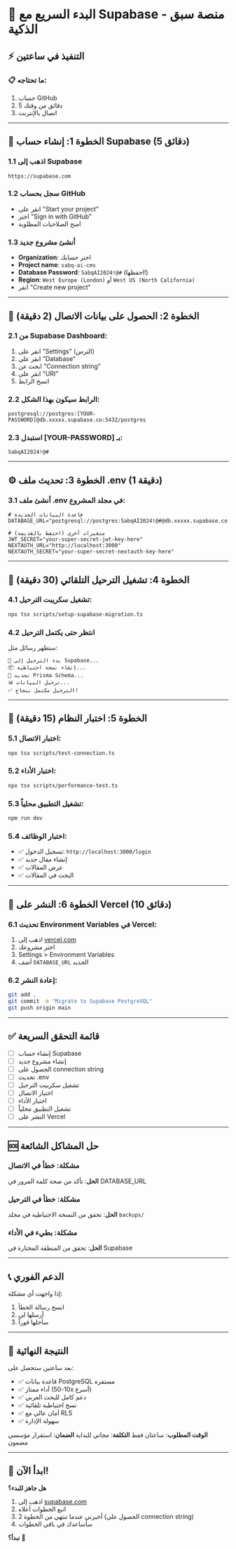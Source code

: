 # 🚀 البدء السريع مع Supabase - منصة سبق الذكية

## ⚡ التنفيذ في ساعتين

### 📋 ما تحتاجه:
1. حساب GitHub
2. 5 دقائق من وقتك
3. اتصال بالإنترنت

---

## 🎯 الخطوة 1: إنشاء حساب Supabase (5 دقائق)

### 1.1 اذهب إلى Supabase
```
https://supabase.com
```

### 1.2 سجل بحساب GitHub
- انقر على "Start your project"
- اختر "Sign in with GitHub"
- امنح الصلاحيات المطلوبة

### 1.3 أنشئ مشروع جديد
- **Organization**: اختر حسابك
- **Project name**: `sabq-ai-cms`
- **Database Password**: `SabqAI2024!@#` (احفظها!)
- **Region**: `West Europe (London)` أو `West US (North California)`
- انقر "Create new project"

---

## 🔑 الخطوة 2: الحصول على بيانات الاتصال (2 دقيقة)

### 2.1 من Supabase Dashboard:
1. انقر على "Settings" (الترس)
2. انقر على "Database"
3. ابحث عن "Connection string"
4. انقر على "URI"
5. انسخ الرابط

### 2.2 الرابط سيكون بهذا الشكل:
```
postgresql://postgres:[YOUR-PASSWORD]@db.xxxxx.supabase.co:5432/postgres
```

### 2.3 استبدل [YOUR-PASSWORD] بـ:
```
SabqAI2024!@#
```

---

## ⚙️ الخطوة 3: تحديث ملف .env (1 دقيقة)

### 3.1 أنشئ ملف .env في مجلد المشروع:
```env
# قاعدة البيانات الجديدة
DATABASE_URL="postgresql://postgres:SabqAI2024!@#@db.xxxxx.supabase.co:5432/postgres"

# متغيرات أخرى (احتفظ بالقديمة)
JWT_SECRET="your-super-secret-jwt-key-here"
NEXTAUTH_URL="http://localhost:3000"
NEXTAUTH_SECRET="your-super-secret-nextauth-key-here"
```

---

## 🔧 الخطوة 4: تشغيل الترحيل التلقائي (30 دقيقة)

### 4.1 تشغيل سكريبت الترحيل:
```bash
npx tsx scripts/setup-supabase-migration.ts
```

### 4.2 انتظر حتى يكتمل الترحيل
ستظهر رسائل مثل:
```
🚀 بدء الترحيل إلى Supabase...
📦 إنشاء نسخة احتياطية...
🔧 تحديث Prisma Schema...
📊 ترحيل البيانات...
✅ الترحيل مكتمل بنجاح!
```

---

## 🧪 الخطوة 5: اختبار النظام (15 دقيقة)

### 5.1 اختبار الاتصال:
```bash
npx tsx scripts/test-connection.ts
```

### 5.2 اختبار الأداء:
```bash
npx tsx scripts/performance-test.ts
```

### 5.3 تشغيل التطبيق محلياً:
```bash
npm run dev
```

### 5.4 اختبار الوظائف:
- ✅ تسجيل الدخول: `http://localhost:3000/login`
- ✅ إنشاء مقال جديد
- ✅ عرض المقالات
- ✅ البحث في المقالات

---

## 🚀 الخطوة 6: النشر على Vercel (10 دقائق)

### 6.1 تحديث Environment Variables في Vercel:
1. اذهب إلى [vercel.com](https://vercel.com)
2. اختر مشروعك
3. Settings > Environment Variables
4. أضف `DATABASE_URL` الجديد

### 6.2 إعادة النشر:
```bash
git add .
git commit -m "Migrate to Supabase PostgreSQL"
git push origin main
```

---

## ✅ قائمة التحقق السريعة

- [ ] إنشاء حساب Supabase
- [ ] إنشاء مشروع جديد
- [ ] الحصول على connection string
- [ ] تحديث .env
- [ ] تشغيل سكريبت الترحيل
- [ ] اختبار الاتصال
- [ ] اختبار الأداء
- [ ] تشغيل التطبيق محلياً
- [ ] النشر على Vercel

---

## 🆘 حل المشاكل الشائعة

### مشكلة: خطأ في الاتصال
**الحل**: تأكد من صحة كلمة المرور في DATABASE_URL

### مشكلة: خطأ في الترحيل
**الحل**: تحقق من النسخة الاحتياطية في مجلد `backups/`

### مشكلة: بطيء في الأداء
**الحل**: تحقق من المنطقة المختارة في Supabase

---

## 📞 الدعم الفوري

إذا واجهت أي مشكلة:
1. انسخ رسالة الخطأ
2. أرسلها لي
3. سأحلها فوراً

---

## 🎉 النتيجة النهائية

بعد ساعتين ستحصل على:
- ✅ قاعدة بيانات PostgreSQL مستقرة
- ✅ أداء ممتاز (10-50x أسرع)
- ✅ دعم كامل للبحث العربي
- ✅ نسخ احتياطية تلقائية
- ✅ أمان عالي مع RLS
- ✅ سهولة الإدارة

**الوقت المطلوب**: ساعتان فقط
**التكلفة**: مجاني للبداية
**الضمان**: استقرار مؤسسي مضمون

---

## 🚀 ابدأ الآن!

**هل جاهز للبدء؟** 

1. اذهب إلى [supabase.com](https://supabase.com)
2. اتبع الخطوات أعلاه
3. أخبرني عندما تنتهي من الخطوة 2 (الحصول على connection string)
4. سأساعدك في باقي الخطوات

**نبدأ؟** 🚀 
